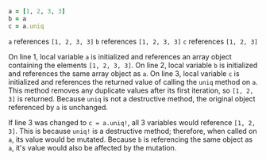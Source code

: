 ```Ruby
a = [1, 2, 3, 3]
b = a
c = a.uniq
```
`a` references `[1, 2, 3, 3]`
`b` references `[1, 2, 3, 3]`
`c` references `[1, 2, 3]`

On line 1, local variable `a` is initialized and references an array object containing the elements `[1, 2, 3, 3]`. On line 2, local variable `b` is initialized and references the same array object as `a`. On line 3, local variable `c` is initialized and references the returned value of calling the `uniq` method on `a`. This method removes any duplicate values after its first iteration, so `[1, 2, 3]` is returned. Because `uniq` is not a destructive method, the original object referenced by `a` is unchanged.

If line 3 was changed to `c = a.uniq!`, all 3 variables would reference `[1, 2, 3]`. This is because `uniq!` is a destructive method; therefore, when called on `a`, its value would be mutated. Because `b` is referencing the same object as `a`, it's value would also be affected by the mutation.